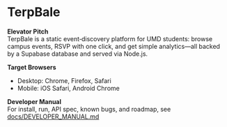 # TerpBale

**Elevator Pitch**  
TerpBale is a static event‐discovery platform for UMD students: browse campus events, RSVP with one click, and get simple analytics—all backed by a Supabase database and served via Node.js.

**Target Browsers**  
- Desktop: Chrome, Firefox, Safari  
- Mobile: iOS Safari, Android Chrome

**Developer Manual**  
For install, run, API spec, known bugs, and roadmap, see [docs/DEVELOPER_MANUAL.md](./docs/DEVELOPER_MANUAL.md)
